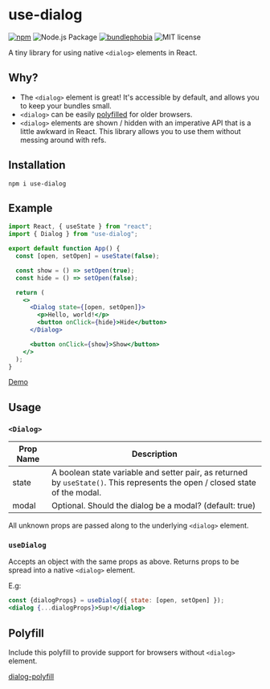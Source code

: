 
# use-dialog

[![npm](https://img.shields.io/npm/v/use-dialog.svg)](https://www.npmjs.com/package/use-dialog) ![Node.js Package](https://github.com/mxmul/use-dialog/workflows/Node.js%20Package/badge.svg) [![bundlephobia](https://badgen.net/bundlephobia/minzip/use-dialog)](https://bundlephobia.com/result?p=use-dialog) ![MIT license](https://badgen.now.sh/badge/license/MIT)

A tiny library for using native `<dialog>` elements in React.

## Why?

- The `<dialog>` element is great! It's accessible by default, and allows you to keep your bundles small.
- `<dialog>` can be easily [polyfilled](#polyfill) for older browsers.
- `<dialog>` elements are shown / hidden with an imperative API that is a little awkward in React. This library allows you to use them without messing around with refs.

## Installation

```
npm i use-dialog
```

## Example

```jsx
import React, { useState } from "react";
import { Dialog } from "use-dialog";

export default function App() {
  const [open, setOpen] = useState(false);

  const show = () => setOpen(true);
  const hide = () => setOpen(false);

  return (
    <>
      <Dialog state={[open, setOpen]}>
        <p>Hello, world!</p>
        <button onClick={hide}>Hide</button>
      </Dialog>

      <button onClick={show}>Show</button>
    </>
  );
}
```

[Demo](https://codesandbox.io/s/use-dialog-s9nmf)

## Usage

### `<Dialog>`

| Prop Name | Description |
|-----------|-------------|
| state | A boolean state variable and setter pair, as returned by `useState()`. This represents the open / closed state of the modal. |
| modal | Optional. Should the dialog be a modal? (default: true) |

All unknown props are passed along to the underlying `<dialog>` element.

### `useDialog`

Accepts an object with the same props as above. Returns props to be spread into a native `<dialog>` element.

E.g:

```jsx
const {dialogProps} = useDialog({ state: [open, setOpen] });
<dialog {...dialogProps}>Sup!</dialog>
```

## Polyfill

Include this polyfill to provide support for browsers without `<dialog>` element.

[dialog-polyfill](https://github.com/GoogleChrome/dialog-polyfill)
